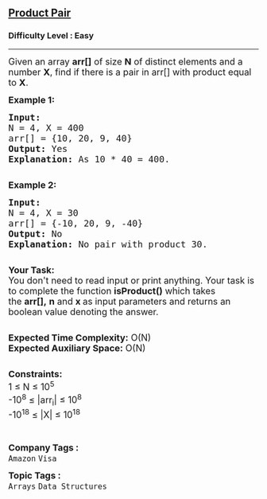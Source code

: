<h2><a href="https://www.geeksforgeeks.org/problems/equal-to-product3836/1?page=3&category=Arrays,Strings&difficulty=Easy&status=unsolved&sortBy=submissions">Product Pair</a></h2><h3>Difficulty Level : Easy</h3><hr><div class="problems_problem_content__Xm_eO"><p><span style="font-size: 18px;">Given an array <strong>arr[]</strong> of size <strong>N</strong>&nbsp;of distinct elements and a number <strong>X</strong>, find if there is a pair in arr[] with&nbsp;product equal to <strong>X</strong>.</span></p>
<p><span style="font-size: 18px;"><strong>Example 1:</strong></span></p>
<pre><span style="font-size: 18px;"><strong>Input:
</strong>N = 4, X = 400
arr[] = {10, 20, 9, 40}
<strong>Output:</strong> Yes
<strong>Explanation:</strong> As 10 * 40 = 400.
</span></pre>
<p><br><span style="font-size: 18px;"><strong>Example 2:</strong></span></p>
<pre><span style="font-size: 18px;"><strong>Input:
</strong>N = 4, X = 30
arr[] = {-10, 20, 9, -40}
<strong>Output:</strong> No
<strong>Explanation:</strong>&nbsp;No pair with product 30.</span></pre>
<p><br><span style="font-size: 18px;"><strong>Your Task:</strong><br>You don't need to read input or print anything. Your task is to complete the function&nbsp;<strong>isProduct()</strong>&nbsp;which takes the&nbsp;<strong>arr[],</strong>&nbsp;<strong>n</strong> and <strong>x&nbsp;</strong>as input&nbsp;parameters and returns an boolean value denoting the answer.</span></p>
<p><br><span style="font-size: 18px;"><strong>Expected Time Complexity:</strong>&nbsp;O(N)<br><strong>Expected Auxiliary Space:</strong>&nbsp;O(N)</span></p>
<p><br><span style="font-size: 18px;"><strong>Constraints:</strong><br>1 ≤ N ≤ 10<sup>5</sup><br>-10<sup>8</sup>&nbsp;≤ |arr<sub>i</sub>| ≤ 10<sup>8</sup><br>-10<sup>18</sup>&nbsp;≤ |X| ≤ 10<sup>18</sup></span></p>
<p>&nbsp;</p></div><p><span style=font-size:18px><strong>Company Tags : </strong><br><code>Amazon</code>&nbsp;<code>Visa</code>&nbsp;<br><p><span style=font-size:18px><strong>Topic Tags : </strong><br><code>Arrays</code>&nbsp;<code>Data Structures</code>&nbsp;